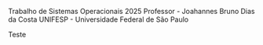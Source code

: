 Trabalho de Sistemas Operacionais 2025
Professor - Joahannes Bruno Dias da Costa
UNIFESP - Universidade Federal de São Paulo

Teste
